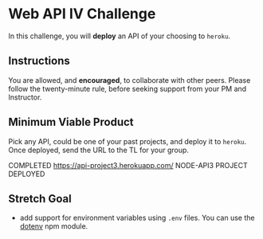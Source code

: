 # Web API IV Challenge

In this challenge, you will **deploy** an API of your choosing to `heroku`.

## Instructions

You are allowed, and **encouraged**, to collaborate with other peers. Please follow the twenty-minute rule, before seeking support from your PM and Instructor.

## Minimum Viable Product

Pick any API, could be one of your past projects, and deploy it to `heroku`. Once deployed, send the URL to the TL for your group.

COMPLETED https://api-project3.herokuapp.com/  NODE-API3 PROJECT DEPLOYED

## Stretch Goal

- add support for environment variables using `.env` files. You can use the [dotenv](https://www.npmjs.com/package/dotenv) npm module.

